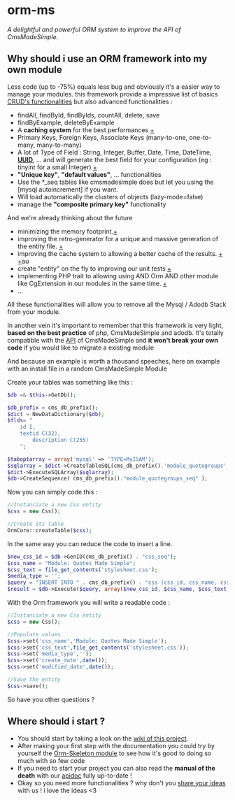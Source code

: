 orm-ms
======

*A delightful and powerful ORM system to improve the API of CmsMadeSimple.*

Why should i use an ORM framework into my own module
---------------------------------------------------

Less code (up to -75%) equals less bug and obviously it's a easier way to manage your modules. this framework provide a impressive list of basics [CRUD's functionalities](http://en.wikipedia.org/wiki/CRUD) but also advanced functionalities : 

*  findAll, findById, findByIds, countAll, delete, save
*  findByExample, deleteByExample
*  A **caching system** for the best performances [+](https://github.com/besstiolle/orm-ms/wiki/Mechanism-Advanced#the-cache-system-into-orm)
*  Primary Keys, Foreign Keys, Associate Keys (many-to-one, one-to-many, many-to-many)
*  A lot of Type of Field : String, Integer, Buffer, Date, Time, DateTime, **[UUID](http://en.wikipedia.org/wiki/Universally_unique_identifier)**, ... and will generate the best field for your configuration (eg : tinyint for a small Integer) [+](https://github.com/besstiolle/orm-ms/wiki/Cast#castinteger)
*  **"Unique key"**, **"default values"**, ... functionalities
*  Use the *_seq tables like cmsmadesimple does but let you using the [mysql autoincrement] if you want.
*  Will load automatically the clusters of objects (lazy-mode=false)
*  manage the **"composite primary key"** functionality

And we're already thinking about the future

*  minimizing the memory footprint.[+](https://github.com/besstiolle/orm-ms/issues/105)
*  improving the retro-generator for a unique and massive generation of the entity file.  [+](https://github.com/besstiolle/orm-ms/issues/104)
*  improving the cache system to allowing a better cache of the results. [+](https://github.com/besstiolle/orm-ms/issues/43) [+](https://github.com/besstiolle/orm-ms/wiki/Mechanism-Advanced#the-cache-system-into-orm)au
*  create "entity" on the fly to improving our unit tests [+](https://github.com/besstiolle/orm-ms/issues/106)
*  implementing PHP trait to allowing using AND Orm AND other module like CgExtension in our modules in the same time. [+](https://github.com/besstiolle/orm-ms/issues/82)
* ...

All these functionalities will allow you to remove all the Mysql / Adodb Stack from your module.

In another vein it's important to remember that this framework is very light, **based on the best practice** of php, CmsMadeSimple and adodb. It's totally compatible with the [API](http://apidoc.cmsmadesimple.org/) of CmsMadeSimple and **it won't break your own code** if you would like to migrate a existing module

And because an example is worth a thousand speeches, here an example with an install file in a random CmsMadeSimple Module

Create your tables was something like this :

```php
$db =& $this->GetDb();

$db_prefix = cms_db_prefix();
$dict = NewDataDictionary($db);
$flds= "
  	id I,
    textid C(32),
		description C(255)
	";

$taboptarray = array('mysql' => 'TYPE=MyISAM');
$sqlarray = $dict->CreateTableSQL(cms_db_prefix().'module_quotegroups', $flds, $taboptarray);
$dict->ExecuteSQLArray($sqlarray);
$db->CreateSequence( cms_db_prefix()."module_quotegroups_seq" );
```

Now you can simply code this :

```php
//Instanciate a new Css entity
$css = new Css();

//Create its table
OrmCore::createTable($css);
```

In the same way you can reduce the code to insert a line.

```php
$new_css_id = $db->GenID(cms_db_prefix() . "css_seq");
$css_name = "Module: Quotes Made Simple";
$css_text = file_get_contents('stylesheet.css');
$media_type = '';
$query = "INSERT INTO " . cms_db_prefix() . "css (css_id, css_name, css_text, media_type, create_date, modified_date) VALUES (?, ?, ?, ?, ?, ?)";
$result = $db->Execute($query, array($new_css_id, $css_name, $css_text, $media_type, $db->DBTimeStamp(time()), $db->DBTimeStamp(time())));
```
With the Orm framework you will write a readable code : 
```php
//Instanciate a new Css entity
$css = new Css();

//Populate values
$css->set('css_name','Module: Quotes Made Simple');
$css->set('css_text',file_get_contents('stylesheet.css'));
$css->set('media_type','');
$css->set('create_date',date());
$css->set('modified_date',date());

//Save the entity
$css->save();
```


So have you other questions ? 


Where should i start ?
----------------------

*   You should start by taking a look on the [wiki of this project](https://github.com/besstiolle/orm-ms/wiki). 
*   After making your first step with the documentation you could try by yourself the [Orm-Skeleton module](http://dev.cmsmadesimple.org/project/files/1250#package-1235) to see how it's good to doing so much with so few code
*   If you need to start your project you can also read the **manual of the death** with our  [apidoc](http://orm.furie.be) fully up-to-date !
*   Okay so you need more functionalities ? why don't you [share your ideas](https://github.com/besstiolle/orm-ms/issues?state=open) with us ! i love the ideas <3

